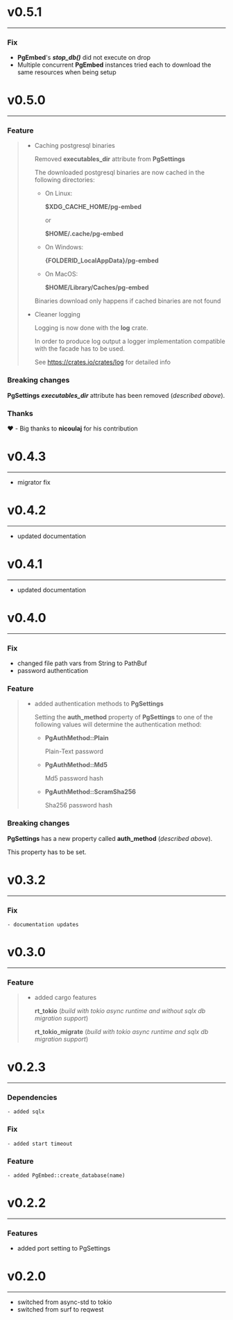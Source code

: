 # v0.5.1
___
### Fix
- **PgEmbed**'s ***stop_db()*** did not execute on drop
- Multiple concurrent **PgEmbed** instances tried each to download the same resources when being setup

# v0.5.0
___
### Feature
> - Caching postgresql binaries
>    
>   Removed **executables_dir** attribute from **PgSettings**
> 
>   The downloaded postgresql binaries are now cached in the following directories:
>   
>   - On Linux:
>     
>     **$XDG_CACHE_HOME/pg-embed**
> 
>     or 
> 
>     **$HOME/.cache/pg-embed**
>   - On Windows: 
>     
>     **{FOLDERID_LocalAppData}/pg-embed**
>   - On MacOS:
> 
>     **$HOME/Library/Caches/pg-embed**
> 
>   Binaries download only happens if cached binaries are not found
> - Cleaner logging
>   
>   Logging is now done with the **log** crate. 
>   
>   In order to produce log output a logger implementation compatible with the facade has to be used.
>   
>   See https://crates.io/crates/log for detailed info
> 
>
### Breaking changes
**PgSettings** ***executables_dir*** attribute has been removed (*described above*).

### Thanks
❤️ - Big thanks to **nicoulaj** for his contribution

# v0.4.3
___
- migrator fix

# v0.4.2
___
- updated documentation

# v0.4.1
___
- updated documentation

# v0.4.0
___
### Fix
 - changed file path vars from String to PathBuf
 - password authentication

### Feature
> - added authentication methods to **PgSettings**
>   
>   Setting the **auth_method** property of **PgSettings**
>   to one of the following values will determine the authentication
>   method:
> 
>   - **PgAuthMethod::Plain**
>       
>       Plain-Text password
>   - **PgAuthMethod::Md5**
>       
>       Md5 password hash
> 
>   - **PgAuthMethod::ScramSha256**
> 
>       Sha256 password hash
>
> 

### Breaking changes
**PgSettings** has a new property called **auth_method** (*described above*).

This property has to be set.

# v0.3.2
___
### Fix
    - documentation updates

# v0.3.0
___
### Feature
> - added cargo features
> 
>   **rt_tokio** (*build with tokio async runtime and without sqlx db migration support*)
> 
>   **rt_tokio_migrate** (*build with tokio async runtime and sqlx db migration support*)

# v0.2.3
___
### Dependencies
    - added sqlx

### Fix
    - added start timeout

### Feature
    - added PgEmbed::create_database(name)

# v0.2.2
___

### Features
- added port setting to PgSettings

# v0.2.0
___

- switched from async-std to tokio
- switched from surf to reqwest

